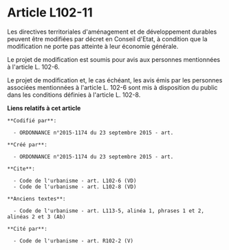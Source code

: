 # Article L102-11

Les directives territoriales d'aménagement et de développement durables peuvent être modifiées par décret en Conseil d'Etat,
à condition que la modification ne porte pas atteinte à leur économie générale. 

Le projet de modification est soumis pour avis aux personnes mentionnées à l'article L. 102-6. 

Le projet de modification et, le cas échéant, les avis émis par les personnes associées mentionnées à l'article L. 102-6 sont
mis à disposition du public dans les conditions définies à l'article L. 102-8.

**Liens relatifs à cet article**

	**Codifié par**:

	  - ORDONNANCE n°2015-1174 du 23 septembre 2015 - art.

	**Créé par**:

	  - ORDONNANCE n°2015-1174 du 23 septembre 2015 - art.

	**Cite**:

	  - Code de l'urbanisme - art. L102-6 (VD)
	  - Code de l'urbanisme - art. L102-8 (VD)

	**Anciens textes**:

	  - Code de l'urbanisme - art. L113-5, alinéa 1, phrases 1 et 2, alinéas 2 et 3 (Ab)

	**Cité par**:

	  - Code de l'urbanisme - art. R102-2 (V)
